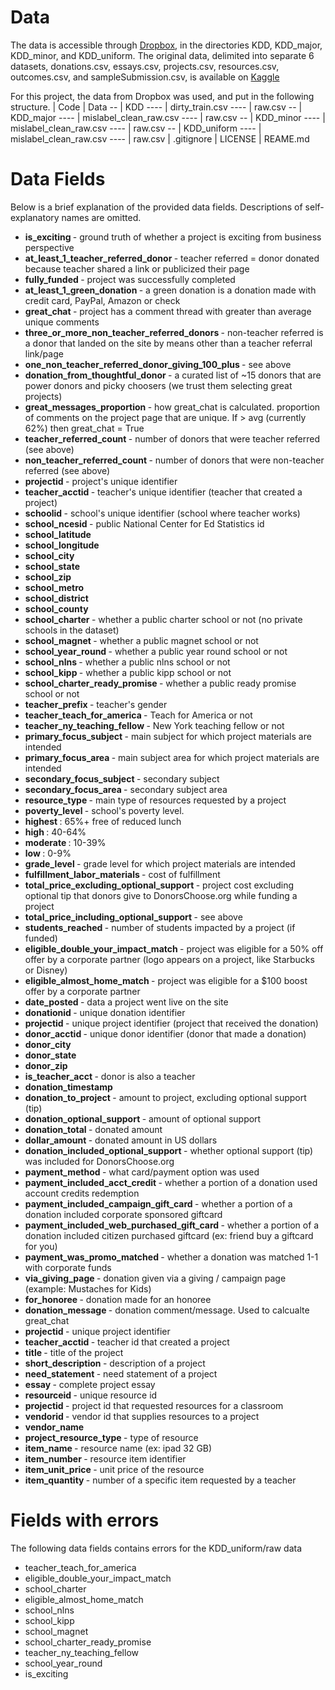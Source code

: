 # Data
The data is accessible through <a href="https://www.dropbox.com/s/nerfrhbrseev928/CleanML-datasets-2020.zip?dl=0&file_subpath=%2Fdata"> Dropbox</a>, in the directories KDD, KDD_major, KDD_minor, and KDD_uniform. The original data, delimited into separate 6 datasets, donations.csv, essays.csv, projects.csv, resources.csv, outcomes.csv, and sampleSubmission.csv, is available on <a href="https://www.kaggle.com/c/kdd-cup-2014-predicting-excitement-at-donors-choose/data"> Kaggle</a>

For this project, the data from Dropbox was used, and put in the following structure.
| Code
| Data
-- | KDD
---- | dirty_train.csv
---- | raw.csv
-- | KDD_major
---- | mislabel_clean_raw.csv
---- | raw.csv
-- | KDD_minor
---- | mislabel_clean_raw.csv
---- | raw.csv
-- | KDD_uniform
---- | mislabel_clean_raw.csv
---- | raw.csv
| .gitignore
| LICENSE
| REAME.md

# Data Fields
Below is a brief explanation of the provided data fields. Descriptions of self-explanatory names are omitted.

- <b> is_exciting </b> - ground truth of whether a project is exciting from business perspective
- <b> at_least_1_teacher_referred_donor </b> - teacher referred = donor donated because teacher shared a link or publicized their page
- <b> fully_funded </b> - project was successfully completed
- <b> at_least_1_green_donation </b> - a green donation is a donation made with credit card, PayPal, Amazon or check
- <b> great_chat </b> - project has a comment thread with greater than average unique comments
- <b> three_or_more_non_teacher_referred_donors </b> - non-teacher referred is a donor that landed on the site by means other than a teacher referral link/page
- <b> one_non_teacher_referred_donor_giving_100_plus </b> - see above
- <b> donation_from_thoughtful_donor </b> - a curated list of ~15 donors that are power donors and picky choosers (we trust them selecting great projects)
- <b> great_messages_proportion </b> -  how great_chat is calculated. proportion of comments on the project page that are unique. If > avg (currently 62%) then great_chat = True
- <b> teacher_referred_count </b> - number of donors that were teacher referred (see above)
- <b> non_teacher_referred_count </b> - number of donors that were non-teacher referred (see above)
- <b> projectid </b> - project's unique identifier
- <b> teacher_acctid </b> - teacher's unique identifier (teacher that created a project)
- <b> schoolid </b> - school's unique identifier (school where teacher works)
- <b> school_ncesid </b> - public National Center for Ed Statistics id
- <b> school_latitude </b>
- <b> school_longitude </b>
- <b> school_city </b>
- <b> school_state </b>
- <b> school_zip </b>
- <b> school_metro </b>
- <b> school_district </b>
- <b> school_county </b>
- <b> school_charter </b> - whether a public charter school or not (no private schools in the dataset)
- <b> school_magnet </b> - whether a public magnet school or not
- <b> school_year_round </b> - whether a public year round school or not
- <b> school_nlns </b> - whether a public nlns school or not
- <b> school_kipp </b> - whether a public kipp school or not
- <b> school_charter_ready_promise </b> - whether a public ready promise school or not
- <b> teacher_prefix </b> - teacher's gender
- <b> teacher_teach_for_america </b> - Teach for America or not
- <b> teacher_ny_teaching_fellow </b> - New York teaching fellow or not
- <b> primary_focus_subject </b> - main subject for which project materials are intended
- <b> primary_focus_area </b> - main subject area for which project materials are intended
- <b> secondary_focus_subject </b> - secondary subject
- <b> secondary_focus_area </b> - secondary subject area
- <b> resource_type </b> - main type of resources requested by a project
- <b> poverty_level </b> - school's poverty level.
- <b> highest </b>: 65%+ free of reduced lunch
- <b> high </b>: 40-64%
- <b> moderate </b>: 10-39%
- <b> low </b>: 0-9%
- <b> grade_level </b> - grade level for which project materials are intended
- <b> fulfillment_labor_materials </b> - cost of fulfillment
- <b> total_price_excluding_optional_support </b> - project cost excluding optional tip that donors give to DonorsChoose.org while funding a project
- <b> total_price_including_optional_support </b> - see above
- <b> students_reached </b> - number of students impacted by a project (if funded)
- <b> eligible_double_your_impact_match </b> - project was eligible for a 50% off offer by a corporate partner (logo appears on a project, like Starbucks or Disney)
- <b> eligible_almost_home_match </b> - project was eligible for a $100 boost offer by a corporate partner
- <b> date_posted </b> - data a project went live on the site
- <b> donationid </b> - unique donation identifier
- <b> projectid </b> - unique project identifier (project that received the donation)
- <b> donor_acctid </b> - unique donor identifier (donor that made a donation)
- <b> donor_city </b>
- <b> donor_state </b>
- <b> donor_zip </b>
- <b> is_teacher_acct </b> - donor is also a teacher
- <b> donation_timestamp </b>
- <b> donation_to_project </b> - amount to project, excluding optional support (tip)
- <b> donation_optional_support </b> - amount of optional support
- <b> donation_total </b> - donated amount
- <b> dollar_amount </b> - donated amount in US dollars
- <b> donation_included_optional_support </b> - whether optional support (tip) was included for DonorsChoose.org
- <b> payment_method </b> - what card/payment option was used
- <b> payment_included_acct_credit </b> - whether a portion of a donation used account credits redemption
- <b> payment_included_campaign_gift_card </b> - whether a portion of a donation included corporate sponsored giftcard
- <b> payment_included_web_purchased_gift_card </b> - whether a portion of a donation included citizen purchased giftcard (ex: friend buy a giftcard for you)
- <b> payment_was_promo_matched </b> - whether a donation was matched 1-1 with corporate funds
- <b> via_giving_page </b> - donation given via a giving / campaign page (example: Mustaches for Kids)
- <b> for_honoree </b> - donation made for an honoree
- <b> donation_message </b> - donation comment/message. Used to calcualte great_chat
- <b> projectid </b> - unique project identifier
- <b> teacher_acctid </b> - teacher id that created a project
- <b> title </b> - title of the project
- <b> short_description </b> - description of a project
- <b> need_statement </b> - need statement of a project
- <b> essay </b> - complete project essay
- <b> resourceid </b> - unique resource id
- <b> projectid </b> - project id that requested resources for a classroom
- <b> vendorid </b> - vendor id that supplies resources to a project
- <b> vendor_name </b>
- <b> project_resource_type </b> - type of resource
- <b> item_name </b> - resource name (ex: ipad 32 GB)
- <b> item_number </b> - resource item identifier
- <b> item_unit_price </b> - unit price of the resource
- <b> item_quantity </b> - number of a specific item requested by a teacher

# Fields with errors
The following data fields contains errors for the KDD_uniform/raw data

- teacher_teach_for_america
- eligible_double_your_impact_match
- school_charter
- eligible_almost_home_match
- school_nlns
- school_kipp
- school_magnet
- school_charter_ready_promise
- teacher_ny_teaching_fellow
- school_year_round
- is_exciting